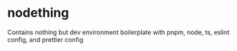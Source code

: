 # nodething
Contains nothing but dev environment boilerplate with pnpm, node, ts, eslint config, and prettier config
